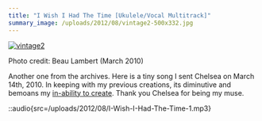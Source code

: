 ```yaml
---
title: "I Wish I Had The Time [Ukulele/Vocal Multitrack]"
summary_image: /uploads/2012/08/vintage2-500x332.jpg
---
```


[![](/uploads/2012/08/vintage2-500x332.jpg "vintage2")](/uploads/2012/08/vintage2.jpg)

Photo credit: Beau Lambert (March 2010)

Another one from the archives. Here is a tiny song I sent Chelsea on March 14th, 2010. In keeping with my previous creations, its diminutive and bemoans my [in-ability to create](/blog/new-song-ballad-of-the-man-who-cant-sing/). Thank you Chelsea for being my muse.

::audio{src=/uploads/2012/08/I-Wish-I-Had-The-Time-1.mp3}